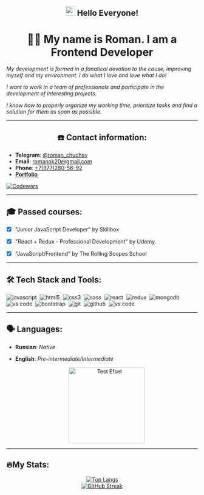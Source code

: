 ## **<div align="center"> <img src="https://media.giphy.com/media/hvRJCLFzcasrR4ia7z/giphy.gif" width="25px"/>   Hello Everyone! </div>**

# <div align="center"> :man_technologist: My name is Roman. I am a Frontend Developer </div>

_My development is formed in a fanatical devotion to the cause, improving myself and my environment. I do what I love and love what I do!_

_I want to work in a team of professionals and participate in the development of interesting projects._

_I know how to properly organize my working time, prioritize tasks and find a solution for them as soon as possible._

---


## <div align="center"> ☎️ Contact information: </div>

- **Telegram**: [@roman_chuchev](https://t.me/roman_chuchev) 
- **Email**: [romanok20@gmail.com](mailto:romanok20@gmail.com)
- **Phone**: [+7(977)280-56-92](tel:+7(977)280-56-92) 
- [**Portfolio**](https://romanchuchev.github.io/portfolio/)

 [![Codewars](https://www.codewars.com/users/RomanChuchev/badges/small)](https://www.codewars.com/users/RomanChuchev) 

---


## 🎓 Passed courses: 
- [x] "Junior JavaScript Developer" by Skillbox 
- [x] "React + Redux - Professional Development" by Udemy.
- [x] "JavaScript/Frontend" by The Rolling Scopes School
  

---

## 🛠 Tech Stack and Tools: 
  
<img alt="javascript" src="https://img.shields.io/badge/javascript-F7DF1E.svg?&style=for-the-badge&logo=javascript&logoColor=fff" />&nbsp;
<img alt="html5" src="https://img.shields.io/badge/html-E34F26.svg?&style=for-the-badge&logo=html5&logoColor=fff" />&nbsp;
<img alt="css3" src="https://img.shields.io/badge/css-1572B6.svg?&style=for-the-badge&logo=css3&logoColor=fff" />&nbsp;
<img alt="sass" src="https://img.shields.io/badge/sass-CF649A.svg?&style=for-the-badge&logo=sass&logoColor=fff" />&nbsp;
<img alt="react" src="https://img.shields.io/badge/react-61DAFB.svg?&style=for-the-badge&logo=react&logoColor=fff" />&nbsp;
<img alt="redux" src="https://img.shields.io/badge/redux-764ABC.svg?&style=for-the-badge&logo=redux&logoColor=fff" />&nbsp;
<img alt="mongodb" src="https://img.shields.io/badge/mongodb-26A944.svg?&style=for-the-badge&logo=mongodb&logoColor=fff" />&nbsp;
<img alt="vs code" src="https://img.shields.io/badge/Material--UI-0081CB?style=for-the-badge&logo=material-ui&logoColor=white" />&nbsp;
<img alt="bootstrap" src="https://img.shields.io/badge/bootstrap-7610F7.svg?&style=for-the-badge&logo=bootstrap&logoColor=fff" />&nbsp;
<img alt="git" src="https://img.shields.io/badge/git-F05033.svg?&style=for-the-badge&logo=git&logoColor=fff" />&nbsp;
<img alt="github" src="https://img.shields.io/badge/github-000.svg?&style=for-the-badge&logo=github&logoColor=fff" />&nbsp;
<img alt="vs code" src="https://img.shields.io/badge/vscode-007ACC.svg?&style=for-the-badge&logo=visual-studio-code&logoColor=fff" />&nbsp;
  

---

##  🗣️ Languages: 
- **Russian**: _Native_
- **English**: _Pre-intermediate/Intermediate_

  <div align="center"> <a alt="Test Efset" href="https://efset.org"><img alt="Test Efset" src="https://user-images.githubusercontent.com/102550409/188318365-3cf7763d-499a-475c-b2c4-ba88e248aac2.png" width="200px" /></a> </div>

---

 ##  🔥My Stats: 
 
 
[<div align="center"> ![Top Langs](https://github-readme-stats.vercel.app/api/top-langs/?username=romanchuchev&layout=compact&theme=vision-friendly-dark) </div>](https://github.com/anuraghazra/github-readme-stats)
[<div align="center"> ![GitHub Streak](http://github-readme-streak-stats.herokuapp.com?user=romanchuchev&theme=dark&background=000000) </div>](https://git.io/streak-stats)




